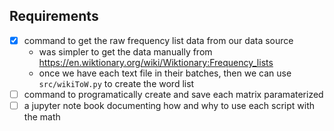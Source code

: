 ## Requirements 

- [x] command to get the raw frequency list data from our data source
  - was simpler to get the data manually from https://en.wiktionary.org/wiki/Wiktionary:Frequency_lists
  - once we have each text file in their batches, then we can use `src/wikiToW.py` to create the word list
- [ ] command to programatically create and save each matrix paramaterized
- [ ] a jupyter note book documenting how and why to use each script with the math
